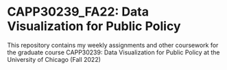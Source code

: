# CAPP30239_FA22: Data Visualization for Public Policy

This repository contains my weekly assignments and other coursework for the graduate course CAPP30239: Data Visualization for Public Policy at the University of Chicago (Fall 2022)